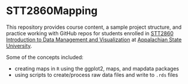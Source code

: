 # STT2860Mapping

This repository provides course content, a sample project structure, and practice working with GitHub repos for students enrolled in [STT2860 Introduction to Data Management and Visualization](https://stat-jet-asu.github.io/STT2860DataScience1/) at [Appalachian State University](https://www.appstate.edu/).

Some of the concepts included:

* creating maps in `R` using the ggplot2, maps, and mapdata packages
* using scripts to create/process raw data files and write to `.rds` files
